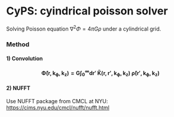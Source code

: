 # CyPS: cyindrical poisson solver 
Solving Poisson equation $\nabla^2 \Phi = 4 \pi G \rho$ under a cylindrical grid.

### Method
#### 1) Convolution
$$
\mathbf{
\tilde{\Phi} (r, k_\phi, k_z) = 
G \int^\infty_{0} dr' \; \tilde{K}(r, r', k_\phi, k_z) \; \tilde{\rho}(r', k_\phi, k_z)
}
$$

#### 2) NUFFT
Use NUFFT package from CMCL at NYU: https://cims.nyu.edu/cmcl/nufft/nufft.html
